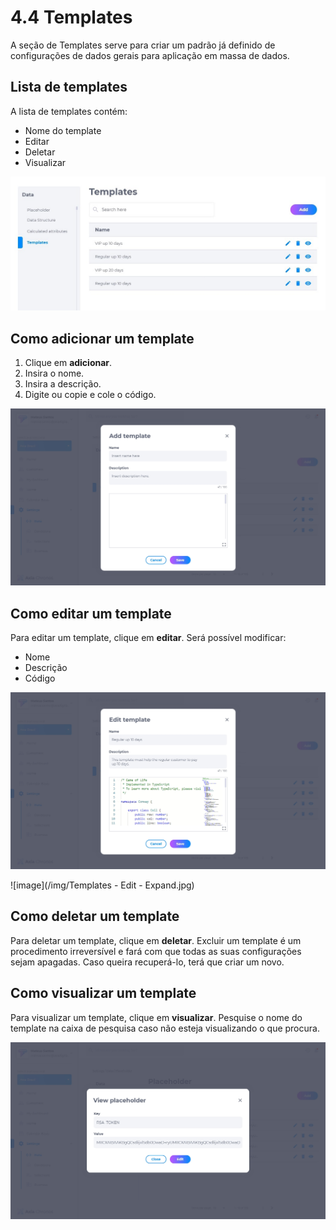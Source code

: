 # 4.4 Templates

A seção de Templates serve para criar um padrão já definido de configurações de dados gerais para aplicação em massa de dados.

## Lista de templates
A lista de templates contém:
* Nome do template
* Editar
* Deletar
* Visualizar

![image](../img/crm/Templates-List.jpg)

## Como adicionar um template
1. Clique em **adicionar**.
2. Insira o nome.
3. Insira a descrição.
4. Digite ou copie e cole o código.

![image](../img/crm/Templates-Add.jpg)

## Como editar um template
Para editar um template, clique em **editar**. Será possível modificar:
* Nome
* Descrição
* Código

![image](../img/crm/Templates-Edit.jpg)

![image](/img/Templates - Edit - Expand.jpg)

## Como deletar um template
Para deletar um template, clique em **deletar**. Excluir um template é um procedimento irreversível e fará com que todas as suas configurações sejam apagadas. Caso queira recuperá-lo, terá que criar um novo.

## Como visualizar um template
Para visualizar um template, clique em **visualizar**. Pesquise o nome do template na caixa de pesquisa caso não esteja visualizando o que procura.

![image](../img/crm/Placeholder-View.jpg)
